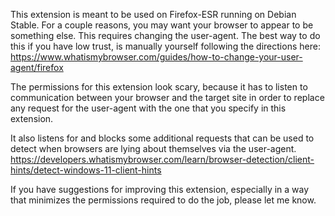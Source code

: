 This extension is meant to be used on Firefox-ESR running on Debian Stable. For a couple reasons, you may want your browser to appear to be something else. This requires changing the user-agent. The best way to do this if you have low trust, is manually yourself following the directions here: https://www.whatismybrowser.com/guides/how-to-change-your-user-agent/firefox

The permissions for this extension look scary, because it has to listen to communication between your browser and the target site in order to replace any request for the user-agent with the one that you specify in this extension. 

It also listens for and blocks some additional requests that can be used to detect 
when browsers are lying about themselves via the user-agent. 
https://developers.whatismybrowser.com/learn/browser-detection/client-hints/detect-windows-11-client-hints

If you have suggestions for improving this extension, especially in a way that minimizes the permissions required to do the job, please let me know. 
